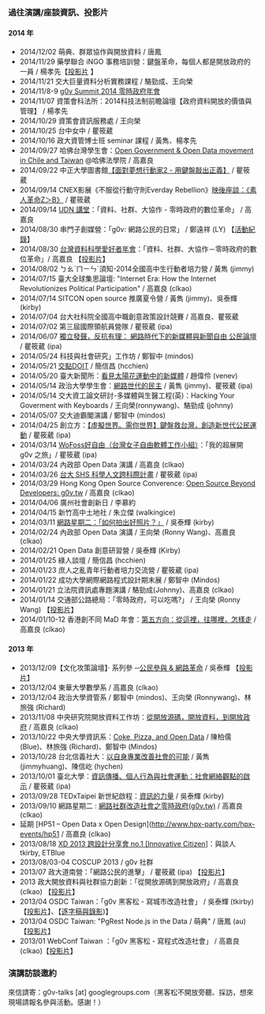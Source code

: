 ### 過往演講/座談資訊、投影片

#### 2014 年

* 2014/12/02 萌典、群眾協作與開放資料 / 唐鳳
* 2014/11/29 藥學聯合 iNGO 事務培訓營：鍵盤革命，每個人都是開放政府的一員 / 楊孝先【[投影片](http://www.slideshare.net/nchild/keyboard-revolution-everyone-is-part-of-open-government) 】
* 2014/11/21 交大巨量資料分析實務課程 / 駱勁成、王向榮
* 2014/11/8-9 [g0v Summit 2014 零時政府年會](http://summit.g0v.tw)
* 2014/11/07 資策會科法所：2014科技法制前瞻論壇【政府資料開放的價值與管理】 / 楊孝先
* 2014/10/29 資策會資訊服務處 / 王向榮
* 2014/10/25 台中女中 / 瞿筱葳
* 2014/10/16 政大資管博士班 seminar 課程 / 黃雋、楊孝先
* 2014/09/27 哈佛台灣學生會：[Open Government & Open Data movement in Chile and Taiwan](https://www.facebook.com/photo.php?fbid=10152633344256999&set=a.10150266132596999.368164.559471998&type=1) @哈佛法學院 / 高嘉良
* 2014/09/22 中正大學圖書館[【面對夢想行動家2 - 用鍵盤敲出正義】](http://ccuweb.ccu.edu.tw/calendar/view-details.php?id=436) / 瞿筱葳
* 2014/09/14 CNEX影展《不服從行動守則Everday Rebellion》[映後座談：《素人革命Z＞B》](http://tw.cnexfest.org/?page_id=677) / 瞿筱葳
* 2014/09/14 [UDN 講堂](http://udntalks.udn.com/2014/info.php)：「資料、社群、大協作 - 零時政府的數位革命」 / 高嘉良
* 2014/08/30 串門子創媒營：「g0v: 網路公民的日常」 / 鄭遠祥 (LY) 【[活動紀錄](https://www.facebook.com/chainthemedia/posts/807172442668048)】
* 2014/08/30 [台灣資料科學愛好者年會](http://twconf.data-sci.org/agenda/speech/)：「資料、社群、大協作－零時政府的數位革命」/ 高嘉良 【[投影片](http://www.slideshare.net/tw_dsconf/g0v-dsconf)】
* 2014/08/02 ㄅㄠˋㄇㄧㄣˊ須知-2014全國高中生行動者培力營 / 黃雋 (jimmy)
* 2014/07/15 臺大全球集思論壇: "Internet Era: How the Internet Revolutionizes Political Participation" / 高嘉良 (clkao)
* 2014/07/14 SITCON open source 推廣夏令營 / 黃雋 (jimmy)、吳泰輝 (kirby)
* 2014/07/04 台大社科院全國高中職創意政策設計競賽 / 高嘉良、瞿筱葳
* 2014/07/02 第三屆國際領航員營隊 / 瞿筱葳 (ipa)
* 2014/06/07 [獨立發聲，反抗有理： 網路時代下的新媒體與新聞自由 公民論壇](https://www.facebook.com/events/1414694238809642/?ref=25&source=1) / 瞿筱葳 (ipa)
* 2014/05/24 科技與社會研究」工作坊 / 鄭智中 (mindos)
* 2014/05/21 [交點DOIT](https://taiwan-doit.com/) / 簡信昌 (hcchien)
* 2014/05/20 臺大新聞所：[看見太陽花運動中的新媒體](http://ntujournal.blogspot.tw/2014/05/g0ve.html) / 趙偉伶 (venev)
* 2014/05/14 政治大學學生會：[網路世代的民主](http://moltke.cc.nccu.edu.tw/Registration/registration.do?action=conferenceInfo&conferenceID=X08095) / 黃雋 (jimmy)、瞿筱葳 (ipa)
* 2014/05/14 交大資工論文研討-多媒體與生醫工程(英)：Hacking Your Goverment with Keyboards / 王向榮(ronnywang)、駱勁成 (johnny)
* 2014/05/07 交大迪霸閣演講 / 鄭智中 (mindos)
* 2014/04/25 創立方：[【虛擬世界。需你世界】鍵盤救台灣，創造新世代公民運動](http://vevent.flyingv.cc/event/12) / 瞿筱葳 (ipa)
* 2014/03/14 [WoFoss好自由（台灣女子自由軟體工作小組）](http://wofoss.kktix.cc/events/wofoss043-201403)：「我的超展開 g0v 之旅」/ 瞿筱葳 (ipa)
* 2014/03/24 內政部 Open Data 演講 / 高嘉良 (clkao)
* 2014/03/26 [台大 SHS 科學人文跨科際計畫](http://shs.ntu.edu.tw/shs/?p=26223) / 瞿筱葳 (ipa)
* 2014/03/29 Hong Kong Open Source Converence: [Open Source Beyond Developers: g0v.tw](http://opensource.hk/en/2014/open-source-beyond-developers-g0v.tw) / 高嘉良 (clkao)
* 2014/04/06 廣州社會創新日 / 李慕約
* 2014/04/15 新竹高中土地社 / 朱立傑 (walkingice)
* 2014/03/11 [網路星期二：「如何拍出好照片？」](http://nettuesday.tw/events/2014/03/456) / 吳泰輝 (kirby)
* 2014/02/24 內政部 Open Data 演講 / 王向榮 (Ronny Wang)、高嘉良 (clkao)
* 2014/02/21 Open Data 創意研習營 / 吳泰輝 (Kirby)
* 2014/01/25 綠人談壇 / 簡信昌 (hcchien)
* 2014/01/23 庶人之亂青年行動者培力交流營 / 瞿筱葳 (ipa)
* 2014/01/22 成功大學網際網路程式設計期末展 / 鄭智中 (Mindos)
* 2014/01/21 立法院資訊處專題演講 / 駱勁成(Johnny)、高嘉良 (clkao)
* 2014/01/14 交通部公路總局：「零時政府，可以吃嗎?」 / 王向榮 (Ronny Wang) 【[投影片](https://docs.google.com/presentation/d/1hpzKM_14LsWd9n30th1ZUxeN-bMY7ihLpLHY5rmivic/edit?usp=sharing)】
* 2014/01/10-12 香港創不同 MaD 年會：[第五方向：從這裡，往哪裡，怎樣走](http://www.mad.asia/posts/557/MaD%20Forum/The-Fifth-Direction:-From-Here-and-Now-to-an-Envisioned-There) / 高嘉良 (clkao)

#### 2013 年

* 2013/12/09【文化攻策論壇】‧ 系列參 ─[公民參與 & 網路革命](https://www.facebook.com/events/334833043324985/) / 吳泰輝 【[投影片](https://docs.google.com/file/d/0B_UpRpAst1MYeXhnMHZFX21MTjg/edit)】
* 2013/12/04 東華大學數學系 / 高嘉良 (clkao)
* 2013/12/04 政治大學資管系 / 鄭智中 (mindos)、王向榮 (Ronnywang)、林旅強 (Richard)
* 2013/11/08 中央研究院開放資料工作坊：[從開放源碼，開放資料，到開放政府](http://odw.tw/) / 高嘉良 (clkao)
* 2013/10/22 中央大學資訊系：[Coke, Pizza, and Open Data](http://www.openfoundry.org/tw/activities/details/404) / 陳柏儒 (Blue)、林旅強 (Richard)、鄭智中 (Mindos)
* 2013/10/28 台北信義社大：[以自身專業改善社會的可能](http://www.xycc.org.tw/class/102-2-P/W06.htm) / 黃雋 (jimmyhuang)、陳信屹 (hychen)
* 2013/10/01 臺北大學：[資訊傳播、個人行為與社會運動：社會網絡觀點的啟示](http://www.ntpu.edu.tw/chinese/todayEvents_more.php?id=3522) / 瞿筱葳 (ipa)
* 2013/09/28 TEDxTaipei 新世紀啟程：[資訊的力量](http://tedxtaipei.com/talks/2013-kirby-wu/) / 吳泰輝 (kirby)
* 2013/09/10 網路星期二 : [網路社群改造社會之零時政府(g0v.tw)](http://nettuesday.tw/events/2013/09/438) / 高嘉良 (clkao)
* 延期 [HP51 – Open Data x Open Design](http://www.hpx-party.com/hpx-events/hp51 / 高嘉良 (clkao)
* 2013/08/18 [XD 2013 跨設計分享會 no.1 [Innovative Citizen]](http://www.xd-crossdesign.com/2013/08/xd-2013-no1-innovative-citizen.html)：與談人 tkirby, ETBlue
* 2013/08/03-04 COSCUP 2013 / g0v 社群
* 2013/07 政大道南營：「網路公民的進擊」 / 瞿筱葳 (ipa) 【[投影片](https://speakerdeck.com/ipaaa/g0v-wang-lu-gong-min-de-jin-ji)】
* 2013 政大開放資料與社群協力創新：「從開放源碼到開放政府」/ 高嘉良 (clkao) 【[投影片](https://speakerdeck.com/clkao/cong-kai-fang-yuan-ma-dao-kai-fang-zheng-fu)】
* 2013/04 OSDC Taiwan：「g0v 黑客松 - 寫城市改造社會」 / 吳泰輝 (tkirby) 【[投影片](https://speakerdeck.com/tkirby/g0v-hei-ke-song-xie-cheng-shi-gai-zao-she-hui)】、【[逐字稿與錄影](http://blog.g0v.tw/post/58752578556))】
* 2013/04 OSDC Taiwan: "PgRest Node.js in the Data / 萌典" / 唐鳳 (au) 【[投影片](https://speakerdeck.com/audreyt/pgrest-node-dot-js-in-the-database)】
* 2013/01 WebConf Taiwan ：「g0v 黑客松 - 寫程式改造社會」 / 高嘉良 (clkao)【[投影片](https://speakerdeck.com/clkao/g0v-hei-ke-song-xie-cheng-shi-gai-zao-she-hui)】

### 演講訪談邀約

來信請寄：g0v-talks [at] googlegroups.com（黑客松不開放旁聽、採訪，想來現場請報名參與活動。感謝！）



